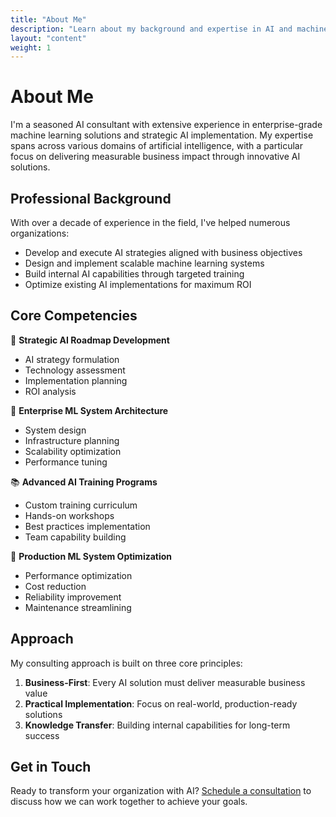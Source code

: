```yaml
---
title: "About Me"
description: "Learn about my background and expertise in AI and machine learning"
layout: "content"
weight: 1
---
```


# About Me

I'm a seasoned AI consultant with extensive experience in enterprise-grade machine learning solutions and strategic AI implementation. My expertise spans across various domains of artificial intelligence, with a particular focus on delivering measurable business impact through innovative AI solutions.

## Professional Background

With over a decade of experience in the field, I've helped numerous organizations:
- Develop and execute AI strategies aligned with business objectives
- Design and implement scalable machine learning systems
- Build internal AI capabilities through targeted training
- Optimize existing AI implementations for maximum ROI

## Core Competencies

🎯 **Strategic AI Roadmap Development**
- AI strategy formulation
- Technology assessment
- Implementation planning
- ROI analysis

🔧 **Enterprise ML System Architecture**
- System design
- Infrastructure planning
- Scalability optimization
- Performance tuning

📚 **Advanced AI Training Programs**
- Custom training curriculum
- Hands-on workshops
- Best practices implementation
- Team capability building

🤝 **Production ML System Optimization**
- Performance optimization
- Cost reduction
- Reliability improvement
- Maintenance streamlining

## Approach

My consulting approach is built on three core principles:

1. **Business-First**: Every AI solution must deliver measurable business value
2. **Practical Implementation**: Focus on real-world, production-ready solutions
3. **Knowledge Transfer**: Building internal capabilities for long-term success

## Get in Touch

Ready to transform your organization with AI? [Schedule a consultation](/pages/contact/) to discuss how we can work together to achieve your goals.
